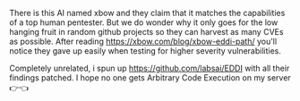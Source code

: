 There is this AI named xbow and they claim that it matches the capabilities of a top human pentester. But we do wonder why it only goes for the low hanging fruit in random github projects so they can harvest as many CVEs as possible. After reading https://xbow.com/blog/xbow-eddi-path/ you'll notice they gave up easily when testing for higher severity vulnerabilities.

Completely unrelated, i spun up https://github.com/labsai/EDDI with all their findings patched. I hope no one gets Arbitrary Code Execution on my server 👉👈
